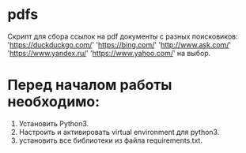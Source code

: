 # pdfs
Скрипт для сбора ссылок на pdf документы с разных поисковиков: 
'https://duckduckgo.com/'
'https://bing.com/'
'http://www.ask.com/'
'https://www.yandex.ru/'
'https://www.yahoo.com/'
на выбор.

# Перед началом работы необходимо:
1. Установить Python3.
2. Настроить и активировать virtual environment для python3.
3. установить все библиотеки из файла requirements.txt.
